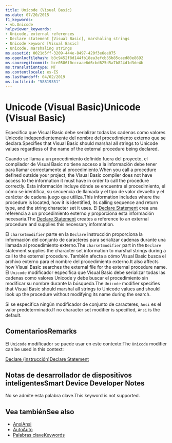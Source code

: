 ```yaml
---
title: Unicode (Visual Basic)
ms.date: 07/20/2015
f1_keywords:
- vb.Unicode
helpviewer_keywords:
- Unicode, external references
- Declare statement [Visual Basic], marshaling strings
- Unicode keyword [Visual Basic]
- Unicode, marshaling strings
ms.assetid: 0021d5ff-3209-444e-8497-420f3e6ee075
ms.openlocfilehash: b3c9452f8d144fb18ea3efcb35b85caed80e8692
ms.sourcegitcommit: bce0586f0cccaae6d6cbd625d5a7b824d1d3de4b
ms.translationtype: MT
ms.contentlocale: es-ES
ms.lasthandoff: 04/02/2019
ms.locfileid: "58819351"
---
```

# <a name="unicode-visual-basic"></a><span data-ttu-id="f2f1d-102">Unicode (Visual Basic)</span><span class="sxs-lookup"><span data-stu-id="f2f1d-102">Unicode (Visual Basic)</span></span>
<span data-ttu-id="f2f1d-103">Especifica que Visual Basic debe serializar todas las cadenas como valores Unicode independientemente del nombre del procedimiento externo que se declara.</span><span class="sxs-lookup"><span data-stu-id="f2f1d-103">Specifies that Visual Basic should marshal all strings to Unicode values regardless of the name of the external procedure being declared.</span></span>  
  
 <span data-ttu-id="f2f1d-104">Cuando se llama a un procedimiento definido fuera del proyecto, el compilador de Visual Basic no tiene acceso a la información debe tener para llamar correctamente al procedimiento.</span><span class="sxs-lookup"><span data-stu-id="f2f1d-104">When you call a procedure defined outside your project, the Visual Basic compiler does not have access to the information it must have in order to call the procedure correctly.</span></span> <span data-ttu-id="f2f1d-105">Esta información incluye dónde se encuentra el procedimiento, el cómo se identifica, su secuencia de llamada y el tipo de valor devuelto y el carácter de cadena juego que utiliza.</span><span class="sxs-lookup"><span data-stu-id="f2f1d-105">This information includes where the procedure is located, how it is identified, its calling sequence and return type, and the string character set it uses.</span></span> <span data-ttu-id="f2f1d-106">El [Declare Statement](../../../visual-basic/language-reference/statements/declare-statement.md) crea una referencia a un procedimiento externo y proporciona esta información necesaria.</span><span class="sxs-lookup"><span data-stu-id="f2f1d-106">The [Declare Statement](../../../visual-basic/language-reference/statements/declare-statement.md) creates a reference to an external procedure and supplies this necessary information.</span></span>  
  
 <span data-ttu-id="f2f1d-107">El `charsetmodifier` parte en la `Declare` instrucción proporciona la información del conjunto de caracteres para serializar cadenas durante una llamada al procedimiento externo.</span><span class="sxs-lookup"><span data-stu-id="f2f1d-107">The `charsetmodifier` part in the `Declare` statement supplies the character set information to marshal strings during a call to the external procedure.</span></span> <span data-ttu-id="f2f1d-108">También afecta a cómo Visual Basic busca el archivo externo para el nombre del procedimiento externo.</span><span class="sxs-lookup"><span data-stu-id="f2f1d-108">It also affects how Visual Basic searches the external file for the external procedure name.</span></span> <span data-ttu-id="f2f1d-109">El `Unicode` modificador especifica que Visual Basic debe serializar todas las cadenas como valores Unicode y debe buscar el procedimiento sin modificar su nombre durante la búsqueda.</span><span class="sxs-lookup"><span data-stu-id="f2f1d-109">The `Unicode` modifier specifies that Visual Basic should marshal all strings to Unicode values and should look up the procedure without modifying its name during the search.</span></span>  
  
 <span data-ttu-id="f2f1d-110">Si se especifica ningún modificador de conjunto de caracteres, `Ansi` es el valor predeterminado.</span><span class="sxs-lookup"><span data-stu-id="f2f1d-110">If no character set modifier is specified, `Ansi` is the default.</span></span>  
  
## <a name="remarks"></a><span data-ttu-id="f2f1d-111">Comentarios</span><span class="sxs-lookup"><span data-stu-id="f2f1d-111">Remarks</span></span>  
 <span data-ttu-id="f2f1d-112">El `Unicode` modificador se puede usar en este contexto:</span><span class="sxs-lookup"><span data-stu-id="f2f1d-112">The `Unicode` modifier can be used in this context:</span></span>  
  
 [<span data-ttu-id="f2f1d-113">Declare (instrucción)</span><span class="sxs-lookup"><span data-stu-id="f2f1d-113">Declare Statement</span></span>](../../../visual-basic/language-reference/statements/declare-statement.md)  
  
## <a name="smart-device-developer-notes"></a><span data-ttu-id="f2f1d-114">Notas de desarrollador de dispositivos inteligentes</span><span class="sxs-lookup"><span data-stu-id="f2f1d-114">Smart Device Developer Notes</span></span>  
 <span data-ttu-id="f2f1d-115">No se admite esta palabra clave.</span><span class="sxs-lookup"><span data-stu-id="f2f1d-115">This keyword is not supported.</span></span>  
  
## <a name="see-also"></a><span data-ttu-id="f2f1d-116">Vea también</span><span class="sxs-lookup"><span data-stu-id="f2f1d-116">See also</span></span>

- [<span data-ttu-id="f2f1d-117">Ansi</span><span class="sxs-lookup"><span data-stu-id="f2f1d-117">Ansi</span></span>](../../../visual-basic/language-reference/modifiers/ansi.md)
- [<span data-ttu-id="f2f1d-118">Auto</span><span class="sxs-lookup"><span data-stu-id="f2f1d-118">Auto</span></span>](../../../visual-basic/language-reference/modifiers/auto.md)
- [<span data-ttu-id="f2f1d-119">Palabras clave</span><span class="sxs-lookup"><span data-stu-id="f2f1d-119">Keywords</span></span>](../../../visual-basic/language-reference/keywords/index.md)
